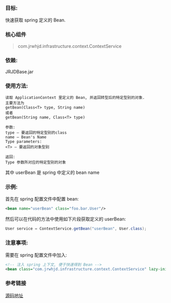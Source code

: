 ### 目标:
快速获取 spring 定义的 Bean.

### 核心组件
> com.jrwhjd.infrastructure.context.ContextService

### 依赖:
JRJDBase.jar

### 使用方法:
```
读取 ApplicationContext 里定义的 Bean, 并返回转型后的特定型别的对象.
主要方法为
getBean(Class<T> type, String name)
或者
getBean(String name, Class<T> type)

参数:
type – 要返回的特定型别的class
name – Bean's Name
Type parameters:
<T> – 要返回的对象型别

返回:
Type 参数所对应的特定型别的对象
```
其中 userBean 是 spring 中定义的 bean name

### 示例:
首先在 spring 配置文件中配置 bean:
```xml
<bean name="userBean" class="foo.bar.User"/>
```
然后可以在代码的方法中使用如下片段获取定义的 userBean:

```java
User service = ContextService.getBean("userBean", User.class);
```

### 注意事项:
需要在 spring 配置文件中加入:
```xml
<!-- 注入 spring 上下文, 便于快速得到 Bean -->
<bean class="com.jrwhjd.infrastructure.context.ContextService" lazy-init="false" scope="singleton"/>
```

### 参考链接
[源码地址](https://gitlab.ctbiyi.com/jrjd/jrjdbase/blob/master/src/main/java/com/jrwhjd/infrastructure/context/ContextService.java)